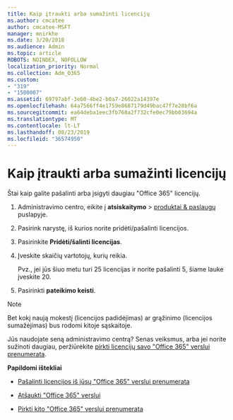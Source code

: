```yaml
---
title: Kaip įtraukti arba sumažinti licencijų
ms.author: cmcatee
author: cmcatee-MSFT
manager: mnirkhe
ms.date: 3/20/2018
ms.audience: Admin
ms.topic: article
ROBOTS: NOINDEX, NOFOLLOW
localization_priority: Normal
ms.collection: Adm_O365
ms.custom:
- "319"
- "1500007"
ms.assetid: 69797abf-3e60-4be2-b0a7-26022a14397e
ms.openlocfilehash: 64a7566ff4e1759e8687179d49bac47f7e28bf6a
ms.sourcegitcommit: ea64deba1eec3fb768a2f732cfe0ec79bb03694a
ms.translationtype: MT
ms.contentlocale: lt-LT
ms.lasthandoff: 08/23/2019
ms.locfileid: "36574950"
---
```

# <a name="how-to-add-or-reduce-licenses"></a>Kaip įtraukti arba sumažinti licencijų

Štai kaip galite pašalinti arba įsigyti daugiau "Office 365" licencijų.
  
1. Administravimo centro, eikite į **atsiskaitymo** \> [produktai & paslaugų](https://go.microsoft.com/fwlink/p/?linkid=842054) puslapyje.

2. Pasirink narystę, iš kurios norite pridėti/pašalinti licencijos.

3. Pasirinkite **Pridėti/šalinti licencijas**.

4. Įveskite skaičių vartotojų, kurių reikia.

    Pvz., jei jūs šiuo metu turi 25 licencijas ir norite pašalinti 5, šiame lauke įveskite 20.

5. Pasirinkti **pateikimo keisti**.

> [!NOTE]
> Bet kokį naują mokestį (licencijos padidėjimas) ar grąžinimo (licencijos sumažėjimas) bus rodomi kitoje sąskaitoje.

Jūs naudojate seną administravimo centrą? Senas veiksmus, arba jei norite sužinoti daugiau, peržiūrėkite [pirkti licencijų savo "Office 365" verslui prenumerata](https://docs.microsoft.com/office365/admin/subscriptions-and-billing/buy-licenses).

 **Papildomi ištekliai**
  
- [Pašalinti licencijos iš jūsų "Office 365" verslui prenumerata](https://docs.microsoft.com/office365/admin/subscriptions-and-billing/remove-licenses-from-subscription)

- [Atšaukti "Office 365" verslui](https://docs.microsoft.com/office365/admin/subscriptions-and-billing/cancel-your-subscription)

- [Pirkti kito "Office 365" verslui prenumerata](https://docs.microsoft.com/office365/admin/subscriptions-and-billing/buy-another-subscription)
